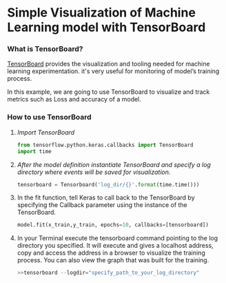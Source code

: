 # **Simple Visualization of Machine Learning model with TensorBoard**

### **What is TensorBoard**?

[TensorBoard](https://www.tensorflow.org/tensorboard) provides the visualization and tooling needed for machine learning experimentation. it's very useful for monitoring of model’s training process. 

In this example, we are going to use TensorBoard to visualize and track metrics such as Loss and accuracy of a model.

### **How to use TensorBoard**

1. *Import TensorBoard* 

   ```python
   from tensorflow.python.keras.callbacks import TensorBoard
   import time
   ```

2. *After the model definition instantiate TensorBoard and specify a log directory where events will be saved for visualization.*

   ```python
   tensorboard = Tensorboard('log_dir/{}'.format(time.time()))
   ```

3. In the fit function, tell Keras to call back to the TensorBoard by specifying the Callback parameter using the instance of  the TensorBoard.

   ```python
   model.fit(x_train,y_train, epochs=10, callbacks=[tensorboard])
   ```

4. In your Terminal execute the tensorboard command pointing to the log directory you specified. It will execute and gives a localhost address, copy and access the address in a browser to visualize  the training process. You can also view the graph that was built for the training.

   ```python
   >>tensorboard --logdir="specify_path_to_your_log_directory"
   ```

   





